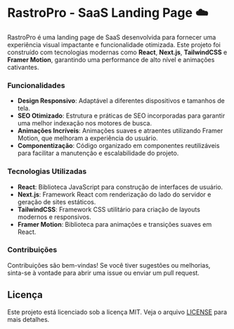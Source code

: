 # RastroPro - SaaS Landing Page ☁️

RastroPro é uma landing page de SaaS desenvolvida para fornecer uma experiência visual impactante e funcionalidade otimizada. Este projeto foi construído com tecnologias modernas como **React**, **Next.js**, **TailwindCSS** e **Framer Motion**, garantindo uma performance de alto nível e animações cativantes. 

### Funcionalidades

- **Design Responsivo**: Adaptável a diferentes dispositivos e tamanhos de tela.
- **SEO Otimizado**: Estrutura e práticas de SEO incorporadas para garantir uma melhor indexação nos motores de busca.
- **Animações Incríveis**: Animações suaves e atraentes utilizando Framer Motion, que melhoram a experiência do usuário.
- **Componentização**: Código organizado em componentes reutilizáveis para facilitar a manutenção e escalabilidade do projeto.

### Tecnologias Utilizadas

- **React**: Biblioteca JavaScript para construção de interfaces de usuário.
- **Next.js**: Framework React com renderização do lado do servidor e geração de sites estáticos.
- **TailwindCSS**: Framework CSS utilitário para criação de layouts modernos e responsivos.
- **Framer Motion**: Biblioteca para animações e transições suaves em React.

### Contribuições

Contribuições são bem-vindas! Se você tiver sugestões ou melhorias, sinta-se à vontade para abrir uma issue ou enviar um pull request.

## Licença

Este projeto está licenciado sob a licença MIT. Veja o arquivo [LICENSE](./LICENSE) para mais detalhes.
